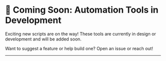 # 🚧 Coming Soon: Automation Tools in Development

Exciting new scripts are on the way! These tools are currently in design or development and will be added soon.

Want to suggest a feature or help build one? Open an issue or reach out!

---